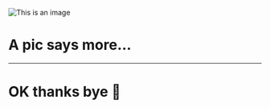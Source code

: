 ![This is an image](https://picsum.photos/id/103/600/600)

# A pic says more...

---

# OK thanks bye 👋
